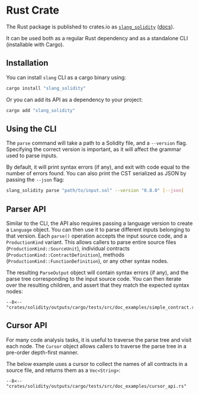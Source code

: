 # Rust Crate

The Rust package is published to crates.io as [`slang_solidity`](https://crates.io/crates/slang_solidity) ([docs](https://docs.rs/slang_solidity/latest/slang_solidity/)).

It can be used both as a regular Rust dependency and as a standalone CLI (installable with Cargo).

## Installation

You can install `slang` CLI as a cargo binary using:

```bash
cargo install "slang_solidity"
```

Or you can add its API as a dependency to your project:

```bash
cargo add "slang_solidity"
```

## Using the CLI

The `parse` command will take a path to a Solidity file, and a `--version` flag.
Specifying the correct version is important, as it will affect the grammar used to parse inputs.

By default, it will print syntax errors (if any), and exit with code equal to the number of errors found.
You can also print the CST serialized as JSON by passing the `--json` flag:

```bash
slang_solidity parse "path/to/input.sol" --version "0.8.0" [--json]
```

## Parser API

Similar to the CLI, the API also requires passing a language version to create a `Language` object.
You can then use it to parse different inputs belonging to that version.
Each `parse()` operation accepts the input source code, and a `ProductionKind` variant.
This allows callers to parse entire source files (`ProductionKind::SourceUnit`), individual contracts (`ProductionKind::ContractDefinition`),
methods (`ProductionKind::FunctionDefinition`), or any other syntax nodes.

The resulting `ParseOutput` object will contain syntax errors (if any), and the parse tree corresponding to the input source code.
You can then iterate over the resulting children, and assert that they match the expected syntax nodes:

```{ .rust }
--8<-- "crates/solidity/outputs/cargo/tests/src/doc_examples/simple_contract.rs"
```

## Cursor API

For many code analysis tasks, it is useful to traverse the parse tree and visit each node.
The `Cursor` object allows callers to traverse the parse tree in a pre-order depth-first manner.

The below example uses a cursor to collect the names of all contracts in a source file, and returns them as a `Vec<String>`:

```{ .rust }
--8<-- "crates/solidity/outputs/cargo/tests/src/doc_examples/cursor_api.rs"
```
